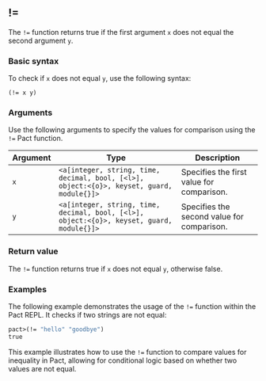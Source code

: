 ## !=

The `!=` function returns true if the first argument `x` does not equal the second argument `y`.

### Basic syntax

To check if `x` does not equal `y`, use the following syntax:

`(!= x y)`

### Arguments

Use the following arguments to specify the values for comparison using the `!=` Pact function.

| Argument | Type | Description |
| --- | --- | --- |
| `x` | `<a[integer, string, time, decimal, bool, [<l>], object:<{o}>, keyset, guard, module{}]>` | Specifies the first value for comparison. |
| `y` | `<a[integer, string, time, decimal, bool, [<l>], object:<{o}>, keyset, guard, module{}]>` | Specifies the second value for comparison. |

### Return value

The `!=` function returns true if `x` does not equal `y`, otherwise false.

### Examples

The following example demonstrates the usage of the `!=` function within the Pact REPL. It checks if two strings are not equal:

```lisp
pact>(!= "hello" "goodbye")
true
```

This example illustrates how to use the `!=` function to compare values for inequality in Pact, allowing for conditional logic based on whether two values are not equal.
